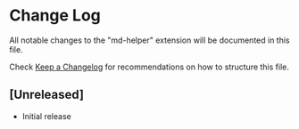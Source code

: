 # Change Log

All notable changes to the "md-helper" extension will be documented in this file.

Check [Keep a Changelog](http://keepachangelog.com/) for recommendations on how to structure this file.

## [Unreleased]

- Initial release